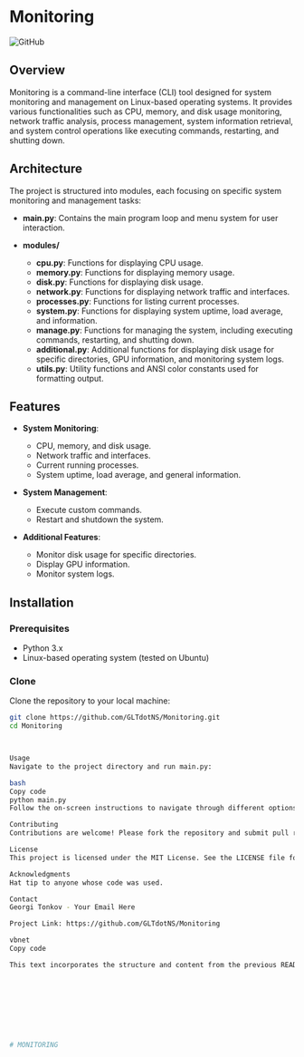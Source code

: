 # Monitoring

![GitHub](https://img.shields.io/github/license/GLTdotNS/Monitoring)

## Overview

Monitoring is a command-line interface (CLI) tool designed for system monitoring and management on Linux-based operating systems. It provides various functionalities such as CPU, memory, and disk usage monitoring, network traffic analysis, process management, system information retrieval, and system control operations like executing commands, restarting, and shutting down.

## Architecture

The project is structured into modules, each focusing on specific system monitoring and management tasks:

- **main.py**: Contains the main program loop and menu system for user interaction.
  
- **modules/**
  - **cpu.py**: Functions for displaying CPU usage.
  - **memory.py**: Functions for displaying memory usage.
  - **disk.py**: Functions for displaying disk usage.
  - **network.py**: Functions for displaying network traffic and interfaces.
  - **processes.py**: Functions for listing current processes.
  - **system.py**: Functions for displaying system uptime, load average, and information.
  - **manage.py**: Functions for managing the system, including executing commands, restarting, and shutting down.
  - **additional.py**: Additional functions for displaying disk usage for specific directories, GPU information, and monitoring system logs.
  - **utils.py**: Utility functions and ANSI color constants used for formatting output.

## Features

- **System Monitoring**:
  - CPU, memory, and disk usage.
  - Network traffic and interfaces.
  - Current running processes.
  - System uptime, load average, and general information.

- **System Management**:
  - Execute custom commands.
  - Restart and shutdown the system.

- **Additional Features**:
  - Monitor disk usage for specific directories.
  - Display GPU information.
  - Monitor system logs.

## Installation

### Prerequisites

- Python 3.x
- Linux-based operating system (tested on Ubuntu)

### Clone

Clone the repository to your local machine:

```bash
git clone https://github.com/GLTdotNS/Monitoring.git
cd Monitoring



Usage
Navigate to the project directory and run main.py:

bash
Copy code
python main.py
Follow the on-screen instructions to navigate through different options and sub-options.

Contributing
Contributions are welcome! Please fork the repository and submit pull requests.

License
This project is licensed under the MIT License. See the LICENSE file for details.

Acknowledgments
Hat tip to anyone whose code was used.

Contact
Georgi Tonkov - Your Email Here

Project Link: https://github.com/GLTdotNS/Monitoring

vbnet
Copy code

This text incorporates the structure and content from the previous README.md file and includes standard sections such as Overview, Architecture, Features, Installation, Usage, Contributing, License, Acknowledgments, and Contact. If you need any adjustments or further details, feel free to let me know!









# MONITORING
